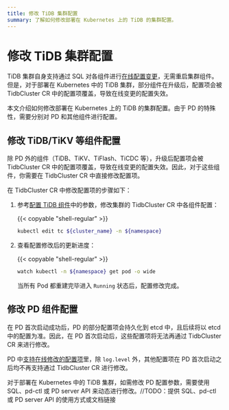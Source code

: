```yaml
---
title: 修改 TiDB 集群配置
summary: 了解如何修改部署在 Kubernetes 上的 TiDB 的集群配置。
---
```


# 修改 TiDB 集群配置

TiDB 集群自身支持通过 SQL 对各组件进行[在线配置变更](https://docs.pingcap.com/zh/tidb/stable/dynamic-config)，无需重启集群组件。但是，对于部署在 Kubernetes 中的 TiDB 集群，部分组件在升级后，配置项会被 TidbCluster CR 中的配置项覆盖，导致在线变更的配置失效。

本文介绍如何修改部署在 Kubernetes 上的 TiDB 的集群配置。由于 PD 的特殊性，需要分别对 PD 和其他组件进行配置。

## 修改 TiDB/TiKV 等组件配置

除 PD 外的组件（TiDB、TiKV、TiFlash、TiCDC 等），升级后配置项会被 TidbCluster CR 中的配置项覆盖，导致在线变更的配置失效。因此，对于这些组件，你需要在 TidbCluster CR 中直接修改配置项。

在 TidbCluster CR 中修改配置项的步骤如下：

1. 参考[配置 TiDB 组件](configure-a-tidb-cluster.md#配置-tidb-组件)中的参数，修改集群的 TidbCluster CR 中各组件配置：

    {{< copyable "shell-regular" >}}

    ```bash
    kubectl edit tc ${cluster_name} -n ${namespace}
    ```

2. 查看配置修改后的更新进度：

    {{< copyable "shell-regular" >}}

    ```bash
    watch kubectl -n ${namespace} get pod -o wide
    ```

    当所有 Pod 都重建完毕进入 `Running` 状态后，配置修改完成。

## 修改 PD 组件配置

在 PD 首次启动成功后，PD 的部分配置项会持久化到 etcd 中，且后续将以 etcd 中的配置为准。因此，在 PD 首次启动后，这些配置项将无法再通过 TidbCluster CR 来进行修改。

PD 中[支持在线修改的配置项](https://docs.pingcap.com/zh/tidb/stable/dynamic-config#在线修改-pd-配置)里，除 `log.level` 外，其他配置项在 PD 首次启动之后均不再支持通过 TidbCluster CR 进行修改。

对于部署在 Kubernetes 中的 TiDB 集群，如需修改 PD 配置参数，需要使用 SQL、pd-ctl 或 PD server API 来动态进行修改。//TODO：提供 SQL、pd-ctl 或 PD server API 的使用方式或文档链接
